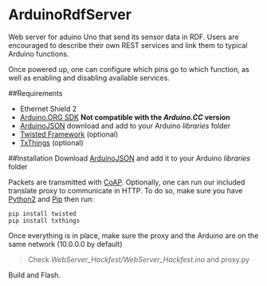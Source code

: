 # ArduinoRdfServer
Web server for aduino Uno that send its sensor data in RDF. Users are encouraged to describe their own REST services and link them to typical Arduino functions.

Once powered up, one can configure which pins go to which function, as well as enabling and disabling available services.

##Requirements
* Ethernet Shield 2
* [Arduino.ORG SDK](http://www.arduino.org/downloads) **Not compatible with the _Arduino.CC_ version**
* [ArduinoJSON](https://github.com/bblanchon/ArduinoJson) download and add to your Arduino _libraries_ folder
* [Twisted Framework](http://twistedmatrix.com/trac/) (optional)
* [TxThings](https://github.com/mwasilak/txThings) (optional)

##Installation
Download [ArduinoJSON](https://github.com/bblanchon/ArduinoJson) and add it to your Arduino _libraries_ folder

Packets are transmitted with [CoAP](tools.ietf.org/html/rfc7252).
Optionally, one can run our included translate proxy to communicate in HTTP.
To do so, make sure you have [Python2](https://www.python.org/) and [Pip](https://pypi.python.org/pypi/pip) then run:
```
pip install twisted
pip install txthings
```
Once everything is in place, make sure the proxy and the Arduino are on the same network (10.0.0.0 by default)
> Check _WebServer_Hackfest/WebServer_Hackfest.ino_ and proxy.py

Build and Flash.


